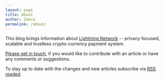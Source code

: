 ```yaml
---
layout: page
title: About
author: Zebra
permalink: /about/
---
```


This blog brings information about [Lightning
Network](/lightning/2020/12/04/welcome-to-lightningconductors.html) --
privacy focused, scalable and trustless crypto-currency payment
system.

[Please get in touch](info@lightningconductors.net), if you would like
to contribute with an article or have any comments or suggestions.

To stay up to date with the changes and new articles subscribe via [RSS
readed](/feed.xml).
